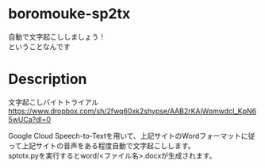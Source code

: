 # boromouke-sp2tx
自動で文字起こししましょう！  
ということなんです

# Description
文字起こしバイトトライアル  
https://www.dropbox.com/sh/2fwq60xk2shypse/AAB2rKAjWomwdcI_KpN65wUCa?dl=0

Google Cloud Speech-to-Textを用いて、上記サイトのWordフォーマットに従って上記サイトの音声をある程度自動で文字起こしします。  
sptotx.pyを実行するとword/<ファイル名>.docxが生成されます。
